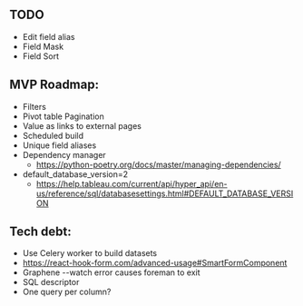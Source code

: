 ## TODO

- Edit field alias
- Field Mask
- Field Sort

## MVP Roadmap:

- Filters
- Pivot table Pagination
- Value as links to external pages
- Scheduled build
- Unique field aliases
- Dependency manager
  - https://python-poetry.org/docs/master/managing-dependencies/
- default_database_version=2
  - https://help.tableau.com/current/api/hyper_api/en-us/reference/sql/databasesettings.html#DEFAULT_DATABASE_VERSION

## Tech debt:

- Use Celery worker to build datasets
- https://react-hook-form.com/advanced-usage#SmartFormComponent
- Graphene --watch error causes foreman to exit
- SQL descriptor
- One query per column?
